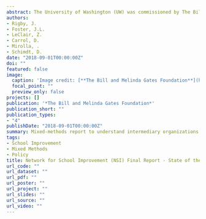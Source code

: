 ```yaml
---
abstract: The University of Washington (UW) was commissioned by The Bill and Melinda Gates Foundation (The Gates Foundation) to describe the current state of the field of organizations’ readiness to develop and implement school improvement networks. To do so, we analyzed all of the applications The Gates Foundation received in response to a request for proposal (RFP), particularly regarding continuous improvement (CI), data use, and network support. We used a mixed-methods approach. First, we quantitatively analyzed 499 applications submitted to The Gates Foundation for the NSI grants (530 were submitted, but only 499 had text in WizeHive). Of these 499 applications, 118 applicants advanced beyond the initial application review stage. We then took a representative sample of the advanced applications (27) and conducted a qualitative analysis to identify trends focused on organizations’ capacity for CI, to use and collect data, and to support a network.
authors:
- Rigby, J.
- Foster, J.L.
- LeClair, Z.
- Carrol, D.
- Mirolla, .
- Schimdt, D.
date: "2018-09-01T00:00:00Z"
doi: ""
featured: false
image:
  caption: 'Image credit: [**The Bill and Melinda Gates Foundation**](https://k12education.gatesfoundation.org/what-we-do/networks-for-school-improvement/)'
  focal_point: ""
  preview_only: false
projects: []
publication: '*The Bill and Melinda Gates Foundation*'
publication_short: ""
publication_types:
- "4"
publishDate: "2018-09-01T00:00:00Z"
summary: Mixed-methods report to understand intermediary organizations capacity to assist in school improvement
tags:
- School Improvement
- Mixed Methods
- Policy
title: Network for School Improvement (NSI) Final Report - State of the Field
url_code: ""
url_dataset: ""
url_pdf: ""
url_poster: ""
url_project: ""
url_slides: ""
url_source: ""
url_video: ""
---
```


